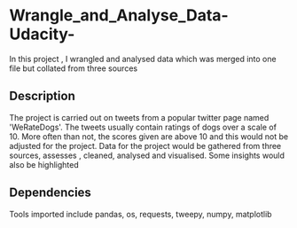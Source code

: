 # Wrangle_and_Analyse_Data-Udacity-
In this project , I wrangled and analysed data which was merged into one file but collated from three sources

## Description
The project is carried out on tweets from a popular twitter page named 'WeRateDogs'. The tweets usually contain ratings of dogs over a scale of 10. 
More often than not, the scores given are above 10 and this would not be adjusted for the project.
Data for the project would be gathered from three sources, assesses , cleaned, analysed and visualised. Some insights would also be highlighted

## Dependencies
Tools imported include pandas, os, requests, tweepy, numpy, matplotlib
